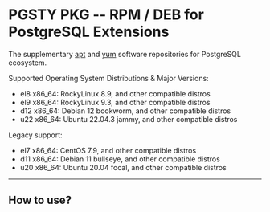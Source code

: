 # PGSTY PKG -- RPM / DEB for PostgreSQL Extensions

The supplementary [apt](apt/) and [yum](yum/) software repositories for PostgreSQL ecosystem. 

Supported Operating System Distributions & Major Versions:

- el8 x86_64: RockyLinux 8.9, and other compatible distros
- el9 x86_64: RockyLinux 9.3, and other compatible distros
- d12 x86_64: Debian 12 bookworm, and other compatible distros
- u22 x86_64: Ubuntu 22.04.3 jammy, and other compatible distros

Legacy support:

- el7 x86_64: CentOS 7.9, and other compatible distros
- d11 x86_64: Debian 11 bullseye, and other compatible distros
- u20 x86_64: Ubuntu 20.04 focal, and other compatible distros


--------

## How to use?

